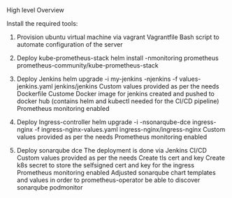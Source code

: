 High level Overview

Install the required tools:

1. Provision ubuntu virtual machine via vagrant
Vagrantfile
Bash script to automate configuration of the server

2. Deploy kube-prometheus-stack
helm install -nmonitoring prometheus prometheus-community/kube-prometheus-stack

3. Deploy Jenkins
helm upgrade -i my-jenkins -njenkins -f values-jenkins.yaml jenkins/jenkins
Custom values provided as per the needs
Dockerfile
Custome Docker image for jenkins created and pushed to docker hub (contains helm and kubectl needed for the CI/CD pipeline)
Prometheus monitoring enabled

4. Deploy Ingress-controller
helm upgrade -i -nsonarqube-dce ingress-nginx -f ingress-nginx-values.yaml ingress-nginx/ingress-nginx
Custom values provided as per the needs
Prometheus monitoring enabled

5. Deploy sonarqube dce
The deployment is done via Jenkins CI/CD
Custom values provided as per the needs
Create tls cert and key
Create k8s secret to store the selfsigned cert and key for the ingress
Prometheus monitoring enabled
Adjusted sonarqube chart templates and values in order to prometheus-operator be able to discover sonarqube podmonitor
